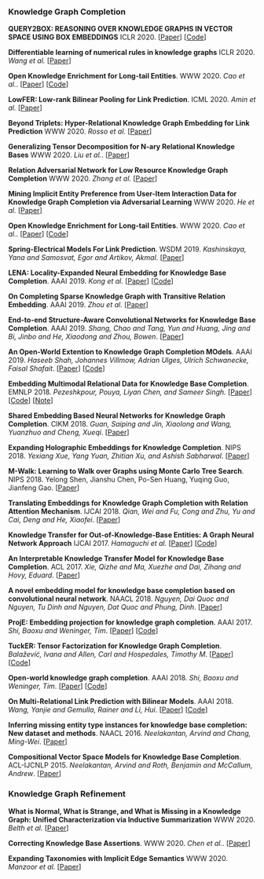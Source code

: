 ### Knowledge Graph Completion
__QUERY2BOX: REASONING OVER KNOWLEDGE GRAPHS IN VECTOR SPACE USING BOX EMBEDDINGS__ 
ICLR 2020. [[Paper](https://arxiv.org/pdf/2002.05969.pdf)] [[Code](http://snap.stanford.edu/query2box)]

__Differentiable learning of numerical rules in knowledge graphs__
ICLR 2020. _Wang et al._ [[Paper](https://openreview.net/forum?id=rJleKgrKwS)]

__Open Knowledge Enrichment for Long-tail Entities__.
WWW 2020. _Cao et al._. [[Paper](https://arxiv.org/pdf/2002.06397.pdf)] [[Code](https://github.com/nju-websoft/OKELE/)]

__LowFER: Low-rank Bilinear Pooling for Link Prediction__.
ICML 2020. _Amin et al._ [[Paper](https://proceedings.icml.cc/static/paper_files/icml/2020/2919-Paper.pdf)]

__Beyond Triplets: Hyper-Relational Knowledge Graph Embedding for Link Prediction__
WWW 2020. _Rosso et al._ [[Paper](https://dl.acm.org/doi/abs/10.1145/3366423.3380257)]

__Generalizing Tensor Decomposition for N-ary Relational Knowledge Bases__
WWW 2020. _Liu et al._. [[Paper](https://dl.acm.org/doi/abs/10.1145/3366423.3380188)]

__Relation Adversarial Network for Low Resource Knowledge Graph Completion__
WWW 2020. _Zhang et al._ [[Paper](https://dl.acm.org/doi/abs/10.1145/3366423.3380089)]

__Mining Implicit Entity Preference from User-Item Interaction Data for Knowledge Graph Completion via Adversarial Learning__
WWW 2020. _He et al._ [[Paper](https://dl.acm.org/doi/abs/10.1145/3366423.3380155)]

__Open Knowledge Enrichment for Long-tail Entities__.
WWW 2020. _Cao et al._.
[[Paper](https://arxiv.org/pdf/2002.06397.pdf)] [[Code](https://github.com/nju-websoft/OKELE/)]

__Spring-Electrical Models For Link Prediction__. 
WSDM 2019. _Kashinskaya, Yana and Samosvat, Egor and Artikov, Akmal_. [[Paper](https://dl.acm.org/citation.cfm?id=3290961)]

__LENA: Locality-Expanded Neural Embedding for Knowledge Base Completion__. AAAI 2019.
_Kong et al._ [[Paper](https://aaai.org/ojs/index.php/AAAI/article/view/4144/4022)] [[Code](https://github.com/fskong/LENA)]

__On Completing Sparse Knowledge Graph with Transitive Relation Embedding__. AAAI 2019.
_Zhou et al._ [[Paper](https://aaai.org/ojs/index.php/AAAI/article/view/4173/4051)]

__End-to-end Structure-Aware Convolutional Networks for Knowledge Base Completion__. AAAI 2019. _Shang, Chao and Tang, Yun and Huang, Jing and Bi, Jinbo and He, Xiaodong and Zhou, Bowen_. [[Paper](https://arxiv.org/pdf/1811.04441)]

__An Open-World Extention to Knowledge Graph Completion MOdels__. AAAI 2019. _Haseeb Shah, Johannes Villmow, Adrian Ulges, Ulrich Schwanecke, Faisal Shafait_. [[Paper](https://www.aaai.org/ojs/index.php/AAAI/article/view/4162/4040)] [[Code](http://github.com/haseebs/OWE)]

__Embedding Multimodal Relational Data for Knowledge Base Completion__. EMNLP 2018. _Pezeshkpour, Pouya, Liyan Chen, and Sameer Singh._ [[Paper](https://arxiv.org/pdf/1809.01341.pdf)] [[Code](https://github.com/pouyapez/mkbe)] [[Note](./notes/completion/mkbe.md)]  

__Shared Embedding Based Neural Networks for Knowledge Graph Completion__. CIKM 2018. _Guan, Saiping and Jin, Xiaolong and Wang, Yuanzhuo and Cheng, Xueqi_. [[Paper](https://dl.acm.org/citation.cfm?id=3271704)]

__Expanding Holographic Embeddings for Knowledge Completion__. NIPS 2018. _Yexiang Xue, Yang Yuan, Zhitian Xu, and Ashish Sabharwal_. [[Paper](http://papers.nips.cc/paper/7701-expanding-holographic-embeddings-for-knowledge-completion)]

__M-Walk: Learning to Walk over Graphs using Monte Carlo Tree Search__. NIPS 2018. Yelong Shen, Jianshu Chen, Po-Sen Huang, Yuqing Guo, Jianfeng Gao. [[Paper](http://papers.nips.cc/paper/7912-m-walk-learning-to-walk-over-graphs-using-monte-carlo-tree-search)]

__Translating Embeddings for Knowledge Graph Completion with Relation Attention Mechanism__. IJCAI 2018. _Qian, Wei and Fu, Cong and Zhu, Yu and Cai, Deng and He, Xiaofei_. [[Paper](https://www.ijcai.org/proceedings/2018/0596.pdf)]


__Knowledge Transfer for Out-of-Knowledge-Base Entities: A Graph Neural Network Approach__
IJCAI 2017. _Hamaguchi et al._ [[Paper](https://www.ijcai.org/Proceedings/2017/0250.pdf)] [[Code](https://github.com/takuo-h/GNN-for-OOKB)]


__An Interpretable Knowledge Transfer Model for Knowledge Base Completion__. ACL 2017. _Xie, Qizhe and Ma, Xuezhe and Dai, Zihang and Hovy, Eduard_. [[Paper](https://arxiv.org/pdf/1704.05908)]

__A novel embedding model for knowledge base completion based on convolutional neural network__. NAACL 2018. _Nguyen, Dai Quoc and Nguyen, Tu Dinh and Nguyen, Dat Quoc and Phung, Dinh_. [[Paper](https://arxiv.org/pdf/1712.02121)]

__ProjE: Embedding projection for knowledge graph completion__. AAAI 2017. _Shi, Baoxu and Weninger, Tim_. [[Paper](https://www.aaai.org/ocs/index.php/AAAI/AAAI17/paper/viewFile/14279/13906)] [[Code](https://github.com/nddsg/ProjE)]

__TuckER: Tensor Factorization for Knowledge Graph Completion__. _Balažević, Ivana and Allen, Carl and Hospedales, Timothy M_.
[[Paper](https://arxiv.org/pdf/1901.09590.pdf)] [[Code](https://github.com/ibalazevic/TuckER)]

__Open-world knowledge graph completion__. AAAI 2018. _Shi, Baoxu and Weninger, Tim_. [[Paper](https://www.aaai.org/ocs/index.php/AAAI/AAAI18/paper/viewFile/16055/15901)] [[Code](https://github.com/bxshi/ConMask)]

__On Multi-Relational Link Prediction with Bilinear Models__. AAAI 2018. _Wang, Yanjie and Gemulla, Rainer and Li, Hui_. [[Paper](https://www.aaai.org/ocs/index.php/AAAI/AAAI18/paper/download/16900/16722)] [[Code](http://dws.informatik.uni-mannheim.de/en/resources/software/tf/)]

__Inferring missing entity type instances for knowledge base completion: New dataset and methods__. 
NAACL 2016. _Neelakantan, Arvind and Chang, Ming-Wei_. [[Paper](https://arxiv.org/pdf/1504.06658)]

__Compositional Vector Space Models for Knowledge Base Completion__. 
ACL-IJCNLP 2015. _Neelakantan, Arvind and Roth, Benjamin and McCallum, Andrew_. [[Paper](http://anthology.aclweb.org/P/P15/P15-1016.pdf)]

### Knowledge Graph Refinement
__What is Normal, What is Strange, and What is Missing in a Knowledge Graph: Unified Characterization via Inductive Summarization__
WWW 2020. _Belth et al._ [[Paper](https://dl.acm.org/doi/abs/10.1145/3366423.3380189)]


__Correcting Knowledge Base Assertions__.
WWW 2020. _Chen et al._. [[Paper](https://dl.acm.org/doi/abs/10.1145/3366423.3380226)]

__Expanding Taxonomies with Implicit Edge Semantics__
WWW 2020. _Manzoor et al._ [[Paper](https://dl.acm.org/doi/abs/10.1145/3366423.3380271)]